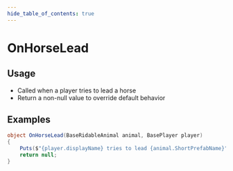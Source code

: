 ```yaml
---
hide_table_of_contents: true
---
```


# OnHorseLead

## Usage

* Called when a player tries to lead a horse
* Return a non-null value to override default behavior

## Examples

```csharp title=""
object OnHorseLead(BaseRidableAnimal animal, BasePlayer player)
{
    Puts($"{player.displayName} tries to lead {animal.ShortPrefabName}");
    return null;
}
```

